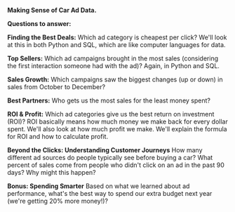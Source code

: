 **Making Sense of Car Ad Data.**

**Questions to answer:**

**Finding the Best Deals:**
Which ad category is cheapest per click?
We'll look at this in both Python and SQL, which are like computer languages for data.

**Top Sellers:**
Which ad campaigns brought in the most sales (considering the first interaction someone had with the ad)?
Again, in Python and SQL.

**Sales Growth:**
Which campaigns saw the biggest changes (up or down) in sales from October to December?

**Best Partners:**
Who gets us the most sales for the least money spent?

**ROI & Profit:**
Which ad categories give us the best return on investment (ROI)? ROI basically means how much money we make back for every dollar spent. We'll also look at how much profit we make.
We'll explain the formula for ROI and how to calculate profit.

**Beyond the Clicks: Understanding Customer Journeys**
How many different ad sources do people typically see before buying a car?
What percent of sales come from people who didn't click on an ad in the past 90 days? Why might this happen?

**Bonus: Spending Smarter**
Based on what we learned about ad performance, what's the best way to spend our extra budget next year (we're getting 20% more money!)?
